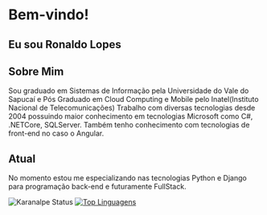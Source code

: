 # Bem-vindo!
## Eu sou Ronaldo Lopes

## Sobre Mim
Sou graduado em Sistemas de Informação pela Universidade do Vale do Sapucaí e Pós Graduado em Cloud Computing e Mobile pelo Inatel(Instituto Nacional de Telecomunicações)
Trabalho com diversas tecnologias desde 2004 possuindo maior conhecimento em tecnologias Microsoft como C#, .NETCore, SQLServer. Também tenho conhecimento com tecnologias de front-end no caso o Angular.

## Atual
No momento estou me especializando nas tecnologias Python e Django para programação back-end e futuramente FullStack.

![Karanalpe Status](https://github-readme-stats.vercel.app/api?username=RonaldoLopes&show_icons=true)
[![Top Linguagens](https://github-readme-stats.vercel.app/api/top-langs/?username=RonaldoLopes&layout=compact)](https://github.com/RonaldoLopes/github-readme-stats)
